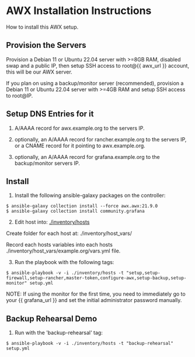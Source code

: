 
# AWX Installation Instructions

How to install this AWX setup.


## Provision the Servers

Provision a Debian 11 or Ubuntu 22.04 server with >=8GB RAM, disabled swap and a public IP, then setup SSH access to root@{{ awx_url }} account, this will be our AWX server.

If you plan on using a backup/monitor server (recommended), provision a Debian 11 or Ubuntu 22.04 server with >=4GB RAM and setup SSH access to root@IP.


## Setup DNS Entries for it

1) A/AAAA record for awx.example.org to the servers IP.

2) optionally, an A/AAAA record for rancher.example.org to the servers IP, 
    or a CNAME record for it pointing to awx.example.org.

3) optionally, an A/AAAA record for grafana.example.org to the backup/monitor servers IP.


## Install

1) Install the following ansible-galaxy packages on the controller:
```
$ ansible-galaxy collection install --force awx.awx:21.9.0
$ ansible-galaxy collection install community.grafana
```


2) Edit host into: [./inventory/hosts](./inventory/hosts)

Create folder for each host at: ./inventory/host_vars/

Record each hosts variables into each hosts ./inventory/host_vars/example.org/vars.yml file.


3) Run the playbook with the following tags:

`$ ansible-playbook -v -i ./inventory/hosts -t "setup,setup-firewall,setup-rancher,master-token,configure-awx,setup-backup,setup-monitor" setup.yml`

NOTE: If using the monitor for the first time, you need to immediately go to your {{ grafana_url }} and set the initial administrator password manually.


## Backup Rehearsal Demo

1) Run with the 'backup-rehearsal' tag:

`$ ansible-playbook -v -i ./inventory/hosts -t "backup-rehearsal" setup.yml`